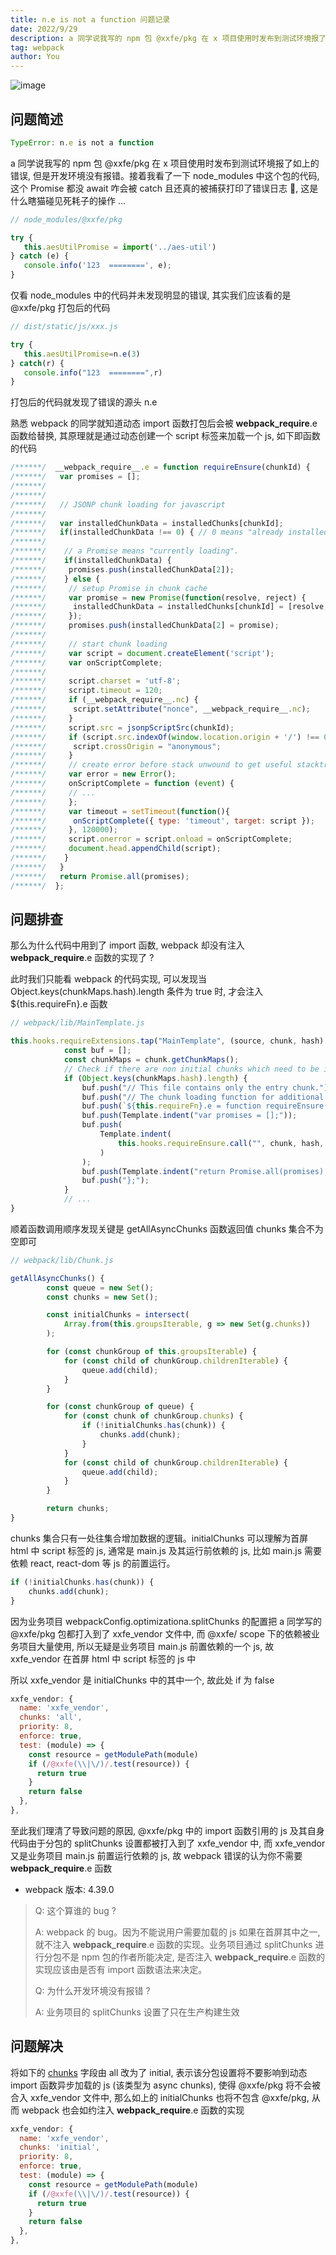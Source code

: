 ```yaml
---
title: n.e is not a function 问题记录
date: 2022/9/29
description: a 同学说我写的 npm 包 @xxfe/pkg 在 x 项目使用时发布到测试环境报了如上的错误
tag: webpack
author: You
---
```


![image](https://user-images.githubusercontent.com/23253540/192844916-1470a651-c3b1-473e-bbc1-aeafffe52415.png)

## 问题简述
```js
TypeError: n.e is not a function 
```
 a 同学说我写的 npm 包 @xxfe/pkg 在 x 项目使用时发布到测试环境报了如上的错误, 但是开发环境没有报错。接着我看了一下 node_modules 中这个包的代码, 这个 Promise 都没 await 咋会被 catch 且还真的被捕获打印了错误日志 🤯, 这是什么瞎猫碰见死耗子的操作 ...
 ```js
 // node_modules/@xxfe/pkg
 
 try {
 	this.aesUtilPromise = import('../aes-util')
 } catch (e) {
 	console.info('123  ========', e);
 }
 ```
 仅看 node_modules 中的代码并未发现明显的错误, 其实我们应该看的是 @xxfe/pkg 打包后的代码
 ```js
 // dist/static/js/xxx.js
 
 try {
 	this.aesUtilPromise=n.e(3)
 } catch(r) {
 	console.info("123  ========",r)
 }
 ```
打包后的代码就发现了错误的源头 n.e
 
熟悉 webpack 的同学就知道动态 import 函数打包后会被 __webpack_require__.e 函数给替换, 其原理就是通过动态创建一个 script 标签来加载一个 js, 如下即函数的代码
```js
/******/  __webpack_require__.e = function requireEnsure(chunkId) {
/******/   var promises = [];
/******/
/******/
/******/   // JSONP chunk loading for javascript
/******/
/******/   var installedChunkData = installedChunks[chunkId];
/******/   if(installedChunkData !== 0) { // 0 means "already installed".
/******/
/******/    // a Promise means "currently loading".
/******/    if(installedChunkData) {
/******/     promises.push(installedChunkData[2]);
/******/    } else {
/******/     // setup Promise in chunk cache
/******/     var promise = new Promise(function(resolve, reject) {
/******/      installedChunkData = installedChunks[chunkId] = [resolve, reject];
/******/     });
/******/     promises.push(installedChunkData[2] = promise);
/******/
/******/     // start chunk loading
/******/     var script = document.createElement('script');
/******/     var onScriptComplete;
/******/
/******/     script.charset = 'utf-8';
/******/     script.timeout = 120;
/******/     if (__webpack_require__.nc) {
/******/      script.setAttribute("nonce", __webpack_require__.nc);
/******/     }
/******/     script.src = jsonpScriptSrc(chunkId);
/******/     if (script.src.indexOf(window.location.origin + '/') !== 0) {
/******/      script.crossOrigin = "anonymous";
/******/     }
/******/     // create error before stack unwound to get useful stacktrace later
/******/     var error = new Error();
/******/     onScriptComplete = function (event) {
/******/     // ...
/******/     };
/******/     var timeout = setTimeout(function(){
/******/      onScriptComplete({ type: 'timeout', target: script });
/******/     }, 120000);
/******/     script.onerror = script.onload = onScriptComplete;
/******/     document.head.appendChild(script);
/******/    }
/******/   }
/******/   return Promise.all(promises);
/******/  };
```

## 问题排查
那么为什么代码中用到了 import 函数, webpack 却没有注入 __webpack_require__.e 函数的实现了 ?

此时我们只能看 webpack 的代码实现, 可以发现当 Object.keys(chunkMaps.hash).length 条件为 true 时, 才会注入 ${this.requireFn}.e 函数
```js
// webpack/lib/MainTemplate.js

this.hooks.requireExtensions.tap("MainTemplate", (source, chunk, hash) => {
			const buf = [];
			const chunkMaps = chunk.getChunkMaps();
			// Check if there are non initial chunks which need to be imported using require-ensure
			if (Object.keys(chunkMaps.hash).length) {
				buf.push("// This file contains only the entry chunk.");
				buf.push("// The chunk loading function for additional chunks");
				buf.push(`${this.requireFn}.e = function requireEnsure(chunkId) {`);
				buf.push(Template.indent("var promises = [];"));
				buf.push(
					Template.indent(
						this.hooks.requireEnsure.call("", chunk, hash, "chunkId")
					)
				);
				buf.push(Template.indent("return Promise.all(promises);"));
				buf.push("};");
			}
            // ...
}
```
顺着函数调用顺序发现关键是 getAllAsyncChunks 函数返回值 chunks 集合不为空即可
```js
// webpack/lib/Chunk.js

getAllAsyncChunks() {
		const queue = new Set();
		const chunks = new Set();

		const initialChunks = intersect(
			Array.from(this.groupsIterable, g => new Set(g.chunks))
		);

		for (const chunkGroup of this.groupsIterable) {
			for (const child of chunkGroup.childrenIterable) {
				queue.add(child);
			}
		}

		for (const chunkGroup of queue) {
			for (const chunk of chunkGroup.chunks) {
				if (!initialChunks.has(chunk)) {
					chunks.add(chunk);
				}
			}
			for (const child of chunkGroup.childrenIterable) {
				queue.add(child);
			}
		}

		return chunks;
}
```
chunks 集合只有一处往集合增加数据的逻辑。initialChunks 可以理解为首屏 html 中 script 标签的 js, 通常是 main.js 及其运行前依赖的 js, 比如 main.js 需要依赖 react, react-dom 等 js 的前置运行。
```js
if (!initialChunks.has(chunk)) {
	chunks.add(chunk);
}
```

因为业务项目 webpackConfig.optimizationa.splitChunks 的配置把 a 同学写的 @xxfe/pkg 包都打入到了 xxfe_vendor 文件中, 而 @xxfe/ scope 下的依赖被业务项目大量使用, 所以无疑是业务项目 main.js 前置依赖的一个 js, 故 xxfe_vendor 在首屏 html 中 script 标签的 js 中

所以 xxfe_vendor 是 initialChunks 中的其中一个, 故此处 if 为 false
```js
xxfe_vendor: {
  name: 'xxfe_vendor',
  chunks: 'all',
  priority: 8,
  enforce: true,
  test: (module) => {
    const resource = getModulePath(module)
    if (/@xxfe(\\|\/)/.test(resource)) {
      return true
    }
    return false
  },
},
```
至此我们理清了导致问题的原因, @xxfe/pkg 中的 import 函数引用的 js 及其自身代码由于分包的 splitChunks 设置都被打入到了 xxfe_vendor 中, 而 xxfe_vendor 又是业务项目 main.js 前置运行依赖的 js, 故 webpack 错误的认为你不需要 __webpack_require__.e 函数

* webpack 版本: 4.39.0 

> Q: 这个算谁的 bug ?
> 
> A: webpack 的 bug。因为不能说用户需要加载的 js 如果在首屏其中之一, 就不注入 __webpack_require__.e 函数的实现。业务项目通过 splitChunks 进行分包不是 npm 包的作者所能决定, 是否注入 __webpack_require__.e 函数的实现应该由是否有 import 函数语法来决定。
> 
>
> Q: 为什么开发环境没有报错 ?
> 
> A: 业务项目的 splitChunks 设置了只在生产构建生效

## 问题解决
将如下的 [chunks](https://webpack.js.org/plugins/split-chunks-plugin/#splitchunkschunks) 字段由 all 改为了 initial, 表示该分包设置将不要影响到动态 import 函数异步加载的 js (该类型为 async chunks), 使得 @xxfe/pkg 将不会被合入 xxfe_vendor 文件中, 那么如上的 initialChunks 也将不包含 @xxfe/pkg, 从而 webpack 也会如约注入 __webpack_require__.e 函数的实现
```js
xxfe_vendor: {
  name: 'xxfe_vendor',
  chunks: 'initial',
  priority: 8,
  enforce: true,
  test: (module) => {
    const resource = getModulePath(module)
    if (/@xxfe(\\|\/)/.test(resource)) {
      return true
    }
    return false
  },
},
```